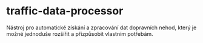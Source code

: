 # traffic-data-processor
Nástroj pro automatické získání a zpracování dat dopravních nehod, který je možné jednoduše rozšířit a přizpůsobit vlastním potřebám.
